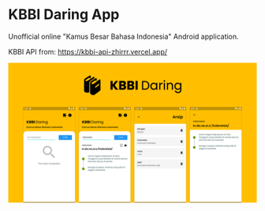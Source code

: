 # KBBI Daring App

Unofficial online "Kamus Besar Bahasa Indonesia" Android application.

KBBI API from: https://kbbi-api-zhirrr.vercel.app/

<img src="https://github.com/maulana2468/kbbi_daring_app/blob/master/cover.png" alt="Cover" width="1000">
